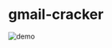 # gmail-cracker
![demo](https://user-images.githubusercontent.com/94370774/148038291-2a7d6d06-3c73-4b6e-aac3-2100adb395a4.png)

